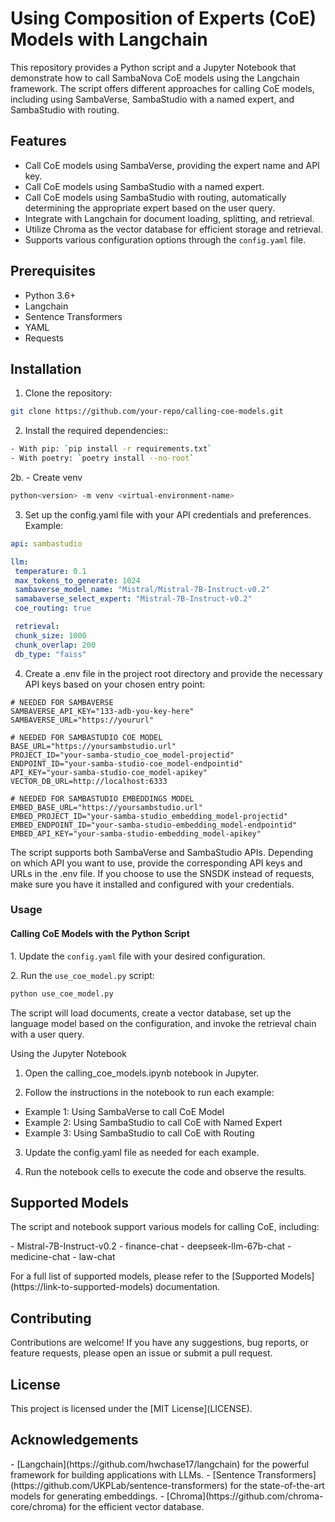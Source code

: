 # Using Composition of Experts (CoE) Models with Langchain

This repository provides a Python script and a Jupyter Notebook that demonstrate how to call SambaNova CoE models using the Langchain framework. The script offers different approaches for calling CoE models, including using SambaVerse, SambaStudio with a named expert, and SambaStudio with routing.

## Features

- Call CoE models using SambaVerse, providing the expert name and API key.
- Call CoE models using SambaStudio with a named expert.
- Call CoE models using SambaStudio with routing, automatically determining the appropriate expert based on the user query.
- Integrate with Langchain for document loading, splitting, and retrieval.
- Utilize Chroma as the vector database for efficient storage and retrieval.
- Supports various configuration options through the `config.yaml` file.

## Prerequisites

- Python 3.6+
- Langchain
- Sentence Transformers
- YAML
- Requests

## Installation

1. Clone the repository:

  ```bash
  git clone https://github.com/your-repo/calling-coe-models.git
  ```

2. Install the required dependencies::
  ```bash
  - With pip: `pip install -r requirements.txt` 
  - With poetry: `poetry install --no-root`
  ```
2b. - Create venv 
  ```bash
  python<version> -m venv <virtual-environment-name>
  ```


3. Set up the config.yaml file with your API credentials and preferences. Example:
  ```yaml
  api: sambastudio

  llm:
   temperature: 0.1
   max_tokens_to_generate: 1024
   sambaverse_model_name: "Mistral/Mistral-7B-Instruct-v0.2"
   samabaverse_select_expert: "Mistral-7B-Instruct-v0.2"
   coe_routing: true

   retrieval:
   chunk_size: 1000
   chunk_overlap: 200
   db_type: "faiss"
  ```

4. Create a .env file in the project root directory and provide the necessary API keys based on your chosen entry point:
  ```env
# NEEDED FOR SAMBAVERSE
SAMBAVERSE_API_KEY="133-adb-you-key-here"
SAMBAVERSE_URL="https://yoururl"

# NEEDED FOR SAMBASTUDIO COE MODEL
BASE_URL="https://yoursambstudio.url"
PROJECT_ID="your-samba-studio_coe_model-projectid"
ENDPOINT_ID="your-samba-studio-coe_model-endpointid"
API_KEY="your-samba-studio-coe_model-apikey"
VECTOR_DB_URL=http://localhost:6333

# NEEDED FOR SAMBASTUDIO EMBEDDINGS MODEL
EMBED_BASE_URL="https://yoursambstudio.url"
EMBED_PROJECT_ID="your-samba-studio_embedding_model-projectid"
EMBED_ENDPOINT_ID="your-samba-studio-embedding_model-endpointid"
EMBED_API_KEY="your-samba-studio-embedding_model-apikey"
  ```

The script supports both SambaVerse and SambaStudio APIs. Depending on which API you want to use, provide the corresponding API keys and URLs in the .env file. If you choose to use the SNSDK instead of requests, make sure you have it installed and configured with your credentials.

### Usage

#### Calling CoE Models with the Python Script

1\. Update the `config.yaml` file with your desired configuration\.

2\. Run the `use_coe_model.py` script\:

  ```bash
  python use_coe_model.py
  ``` 



The script will load documents, create a vector database, set up the language model based on the configuration, and invoke the retrieval chain with a user query.

Using the Jupyter Notebook
1. Open the calling\_coe\_models\.ipynb notebook in Jupyter.

2. Follow the instructions in the notebook to run each example:

- Example 1: Using SambaVerse to call CoE Model
- Example 2: Using SambaStudio to call CoE with Named Expert
- Example 3: Using SambaStudio to call CoE with Routing

3. Update the config\.yaml file as needed for each example.

4. Run the notebook cells to execute the code and observe the results.

## Supported Models

The script and notebook support various models for calling CoE\, including\:

\- Mistral\-7B\-Instruct\-v0\.2
\- finance\-chat
\- deepseek\-llm\-67b\-chat
\- medicine\-chat
\- law\-chat

For a full list of supported models\, please refer to the \[Supported Models\]\(https\:\/\/link\-to\-supported\-models\) documentation\.

## Contributing

Contributions are welcome\! If you have any suggestions\, bug reports\, or feature requests\, please open an issue or submit a pull request\.

## License

This project is licensed under the \[MIT License\]\(LICENSE\)\.

## Acknowledgements

\- \[Langchain\]\(https\:\/\/github\.com\/hwchase17\/langchain\) for the powerful framework for building applications with LLMs\.
\- \[Sentence Transformers\]\(https\:\/\/github\.com\/UKPLab\/sentence\-transformers\) for the state\-of\-the\-art models for generating embeddings\.
\- \[Chroma\]\(https\:\/\/github\.com\/chroma\-core\/chroma\) for the efficient vector database\.

